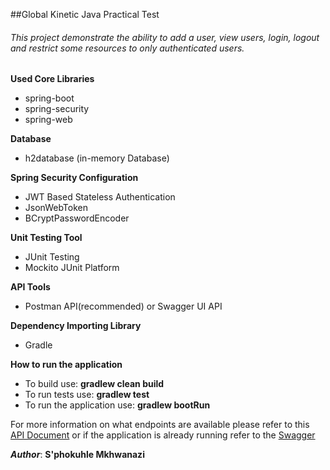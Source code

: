 ##Global Kinetic Java Practical Test

###### _This project demonstrate the ability to add a user, view users, login, logout and restrict some resources to only authenticated users._

**Used Core Libraries**
- spring-boot
- spring-security
- spring-web
  
**Database**
- h2database (in-memory Database)

**Spring Security Configuration**
- JWT Based Stateless Authentication
- JsonWebToken
- BCryptPasswordEncoder
  
**Unit Testing Tool**
- JUnit Testing
- Mockito JUnit Platform

**API Tools**
- Postman API(recommended) or Swagger UI API

**Dependency Importing Library**
- Gradle

**How to run the application**
- To build use: __gradlew clean build__
- To run tests use: __gradlew test__
- To run the application use: __gradlew bootRun__

For more information on what endpoints are available please refer to this [API Document](./Global_Teknik_Java_Practical_Test_Document_(S'phokuhle_Mkhwanazi).docx) or if the application is already running refer to the [Swagger](http://localhost:8080/api/swagger-ui/)

**_Author_**: __S'phokuhle Mkhwanazi__